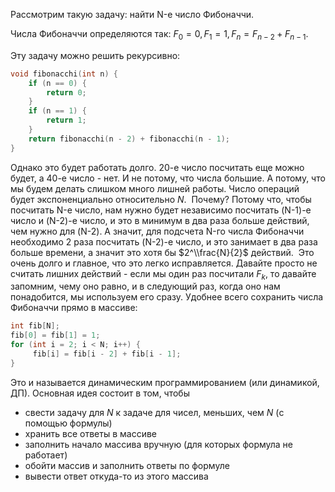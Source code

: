 Рассмотрим такую задачу: найти N-е число Фибоначчи.

Числа Фибоначчи определяются так: $F_0 = 0, F_1 = 1, F_n = F_{n-2} +
F_{n-1}$.

Эту задачу можно решить рекурсивно:

``` C++ numberLines
void fibonacchi(int n) {
    if (n == 0) {
        return 0;
    }
    if (n == 1) {
        return 1;
    }
    return fibonacchi(n - 2) + fibonacchi(n - 1);
}
```

Однако это будет работать долго. 20-е число посчитать еще можно будет, а
40-е число - нет. И не потому, что числа большие. А потому, что мы будем
делать слишком много лишней работы. Число операций будет экспоненциально
относительно $N$. ​ Почему? Потому что, чтобы посчитать N-е число, нам
нужно будет независимо посчитать (N-1)-е число и (N-2)-е число, и это
в минимум в два раза больше действий, чем нужно для (N-2). А значит,
для подсчета N-го числа Фибоначчи необходимо 2 раза посчитать (N-2)-е
число, и это занимает в два раза больше времени, а значит это хотя бы
$2^\\frac{N}{2}$ действий. ​ Это очень долго и главное, что это легко
исправляется. Давайте просто не считать лишних действий - если мы
один раз посчитали $F_k$, то давайте запомним, чему оно равно, и в
следующий раз, когда оно нам понадобится, мы используем его сразу.
Удобнее всего сохранить числа Фибоначчи прямо в массиве:

``` C++ numberLines
int fib[N];
fib[0] = fib[1] = 1;
for (int i = 2; i < N; i++) {
     fib[i] = fib[i - 2] + fib[i - 1];
}
```

Это и называется динамическим программированием (или динамикой, ДП).
Основная идея состоит в том, чтобы

  - свести задачу для $N$ к задаче для чисел, меньших, чем $N$ (с
    помощью формулы)
  - хранить все ответы в массиве
  - заполнить начало массива вручную (для которых формула не работает)
  - обойти массив и заполнить ответы по формуле
  - вывести ответ откуда-то из этого массива